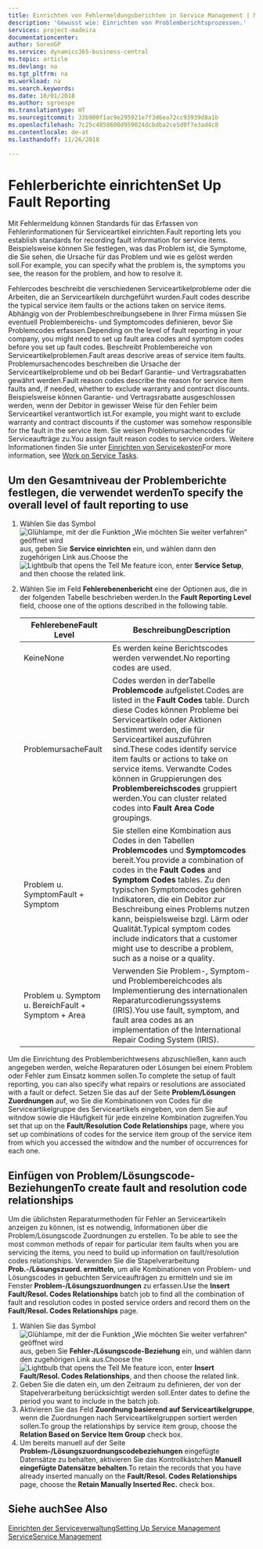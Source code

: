 ```yaml
---
title: Einrichten von Fehlermeldungsberichten in Service Management | Microsoft Docs
description: 'Gewusst wie: Einrichten von Problemberichtsprozessen.'
services: project-madeira
documentationcenter: 
author: SorenGP
ms.service: dynamics365-business-central
ms.topic: article
ms.devlang: na
ms.tgt_pltfrm: na
ms.workload: na
ms.search.keywords: 
ms.date: 10/01/2018
ms.author: sgroespe
ms.translationtype: HT
ms.sourcegitcommit: 33b900f1ac9e295921e7f3d6ea72cc93939d8a1b
ms.openlocfilehash: 7c25c4858600d959024dcbdba2ce5d0f7e3ad4c8
ms.contentlocale: de-at
ms.lasthandoff: 11/26/2018

---
```


# <a name="set-up-fault-reporting"></a><span data-ttu-id="e135b-103">Fehlerberichte einrichten</span><span class="sxs-lookup"><span data-stu-id="e135b-103">Set Up Fault Reporting</span></span>
<span data-ttu-id="e135b-104">Mit Fehlermeldung können Standards für das Erfassen von Fehlerinformationen für Serviceartikel einrichten.</span><span class="sxs-lookup"><span data-stu-id="e135b-104">Fault reporting lets you establish standards for recording fault information for service items.</span></span> <span data-ttu-id="e135b-105">Beispielsweise können Sie festlegen, was das Problem ist, die Symptome, die Sie sehen, die Ursache für das Problem und wie es gelöst werden soll.</span><span class="sxs-lookup"><span data-stu-id="e135b-105">For example, you can specify what the problem is, the symptoms you see, the reason for the problem, and how to resolve it.</span></span>  

<span data-ttu-id="e135b-106">Fehlercodes beschreibt die verschiedenen Serviceartikelprobleme oder die Arbeiten, die an Serviceartikeln durchgeführt wurden.</span><span class="sxs-lookup"><span data-stu-id="e135b-106">Fault codes describe the typical service item faults or the actions taken on service items.</span></span> <span data-ttu-id="e135b-107">Abhängig von der Problembeschreibungsebene in Ihrer Firma müssen Sie eventuell Problembereichs- und Symptomcodes definieren, bevor Sie Problemcodes erfassen.</span><span class="sxs-lookup"><span data-stu-id="e135b-107">Depending on the level of fault reporting in your company, you might need to set up fault area codes and symptom codes before you set up fault codes.</span></span> <span data-ttu-id="e135b-108">Beschreibt Problembereiche von Serviceartikelproblemen.</span><span class="sxs-lookup"><span data-stu-id="e135b-108">Fault areas descrive areas of service item faults.</span></span> <span data-ttu-id="e135b-109">Problemursachencodes beschreiben die Ursache der Serviceartikelprobleme und ob bei Bedarf Garantie- und Vertragsrabatten gewährt werden.</span><span class="sxs-lookup"><span data-stu-id="e135b-109">Fault reason codes describe the reason for service item faults and, if needed, whether to exclude warranty and contract discounts.</span></span> <span data-ttu-id="e135b-110">Beispielsweise können Garantie- und Vertragsrabatte ausgeschlossen werden, wenn der Debitor in gewisser Weise für den Fehler beim Serviceartikel verantwortlich ist.</span><span class="sxs-lookup"><span data-stu-id="e135b-110">For example, you might want to exclude warranty and contract discounts if the customer was somehow responsible for the fault in the service item.</span></span> <span data-ttu-id="e135b-111">Sie weisen Problemursachencodes für Serviceaufträge zu.</span><span class="sxs-lookup"><span data-stu-id="e135b-111">You assign fault reason codes to service orders.</span></span> <span data-ttu-id="e135b-112">Weitere Informationen finden Sie unter [Einrichten von Servicekosten](service-how-to-work-on-service-tasks.md)</span><span class="sxs-lookup"><span data-stu-id="e135b-112">For more information, see [Work on Service Tasks](service-how-to-work-on-service-tasks.md).</span></span>  

## <a name="to-specify-the-overall-level-of-fault-reporting-to-use"></a><span data-ttu-id="e135b-113">Um den Gesamtniveau der Problemberichte festlegen, die verwendet werden</span><span class="sxs-lookup"><span data-stu-id="e135b-113">To specify the overall level of fault reporting to use</span></span>
1. <span data-ttu-id="e135b-114">Wählen Sie das Symbol ![Glühlampe, mit der die Funktion „Wie möchten Sie weiter verfahren“ geöffnet wird](media/ui-search/search_small.png "Wie möchten Sie weiter verfahren?") aus, geben Sie **Service einrichten** ein, und wählen dann den zugehörigen Link aus.</span><span class="sxs-lookup"><span data-stu-id="e135b-114">Choose the ![Lightbulb that opens the Tell Me feature](media/ui-search/search_small.png "Tell me what you want to do") icon, enter **Service Setup**, and then choose the related link.</span></span>
2. <span data-ttu-id="e135b-115">Wählen Sie im Feld **Fehlerebenenbericht** eine der Optionen aus, die in der folgenden Tabelle beschrieben werden.</span><span class="sxs-lookup"><span data-stu-id="e135b-115">In the **Fault Reporting Level** field, choose one of the options described in the following table.</span></span>  

    |<span data-ttu-id="e135b-116">**Fehlerebene**</span><span class="sxs-lookup"><span data-stu-id="e135b-116">**Fault Level**</span></span>|<span data-ttu-id="e135b-117">**Beschreibung**</span><span class="sxs-lookup"><span data-stu-id="e135b-117">**Description**</span></span>|  
    |------------|-------------|  
    |<span data-ttu-id="e135b-118">Keine</span><span class="sxs-lookup"><span data-stu-id="e135b-118">None</span></span> | <span data-ttu-id="e135b-119">Es werden keine Berichtscodes werden verwendet.</span><span class="sxs-lookup"><span data-stu-id="e135b-119">No reporting codes are used.</span></span>|  
    |<span data-ttu-id="e135b-120">Problemursache</span><span class="sxs-lookup"><span data-stu-id="e135b-120">Fault</span></span> | <span data-ttu-id="e135b-121">Codes werden in derTabelle **Problemcode** aufgelistet.</span><span class="sxs-lookup"><span data-stu-id="e135b-121">Codes are listed in the **Fault Codes** table.</span></span> <span data-ttu-id="e135b-122">Durch diese Codes können Probleme bei Serviceartikeln oder Aktionen bestimmt werden, die für Serviceartikel auszuführen sind.</span><span class="sxs-lookup"><span data-stu-id="e135b-122">These codes identify service item faults or actions to take on service items.</span></span> <span data-ttu-id="e135b-123">Verwandte Codes können in Gruppierungen des **Problembereichscodes** gruppiert werden.</span><span class="sxs-lookup"><span data-stu-id="e135b-123">You can cluster related codes into **Fault Area Code** groupings.</span></span>|  
    |<span data-ttu-id="e135b-124">Problem u. Symptom</span><span class="sxs-lookup"><span data-stu-id="e135b-124">Fault + Symptom</span></span> | <span data-ttu-id="e135b-125">Sie stellen eine Kombination aus Codes in den Tabellen **Problemcodes** und **Symptomcodes** bereit.</span><span class="sxs-lookup"><span data-stu-id="e135b-125">You provide a combination of codes in the **Fault Codes** and **Symptom Codes** tables.</span></span> <span data-ttu-id="e135b-126">Zu den typischen Symptomcodes gehören Indikatoren, die ein Debitor zur Beschreibung eines Problems nutzen kann, beispielsweise bzgl. Lärm oder Qualität.</span><span class="sxs-lookup"><span data-stu-id="e135b-126">Typical symptom codes include indicators that a customer might use to describe a problem, such as a noise or a quality.</span></span>|  
    |<span data-ttu-id="e135b-127">Problem u. Symptom u. Bereich</span><span class="sxs-lookup"><span data-stu-id="e135b-127">Fault + Symptom + Area</span></span> | <span data-ttu-id="e135b-128">Verwenden Sie Problem-, Symptom- und Problembereichcodes als Implementierung des internationalen Reparaturcodierungssystems (IRIS).</span><span class="sxs-lookup"><span data-stu-id="e135b-128">You use fault, symptom, and fault area codes as an implementation of the International Repair Coding System (IRIS).</span></span>|  

<span data-ttu-id="e135b-129">Um die Einrichtung des Problemberichtwesens abzuschließen, kann auch angegeben werden, welche Reparaturen oder Lösungen bei einem Problem oder Fehler zum Einsatz kommen sollen.</span><span class="sxs-lookup"><span data-stu-id="e135b-129">To complete the setup of fault reporting, you can also specify what repairs or resolutions are associated with a fault or defect.</span></span> <span data-ttu-id="e135b-130">Setzen Sie das auf der Seite **Problem/Lösungen Zuordnungen** auf, wo Sie die Kombinationen von Codes für die Serviceartikelgruppe des Serviceartikels eingeben, von dem Sie auf witndow sowie die Häufigkeit für jede einzelne Kombination zugreifen.</span><span class="sxs-lookup"><span data-stu-id="e135b-130">You set that up on the **Fault/Resolution Code Relationships** page, where you set up combinations of codes for the service item group of the service item from which you accessed the witndow and the number of occurrences for each one.</span></span>

## <a name="to-create-fault-and-resolution-code-relationships"></a><span data-ttu-id="e135b-131">Einfügen von Problem/Lösungscode-Beziehungen</span><span class="sxs-lookup"><span data-stu-id="e135b-131">To create fault and resolution code relationships</span></span>
<span data-ttu-id="e135b-132"><!--this needs to go in a working with topic-->Um die üblichsten Reparaturmethoden für Fehler an Serviceartikeln anzeigen zu können, ist es notwendig, Informationen über die Problem/Lösungscode Zuordnungen zu erstellen.</span><span class="sxs-lookup"><span data-stu-id="e135b-132"><!--this needs to go in a working with topic--> To be able to see the most common methods of repair for particular item faults when you are servicing the items, you need to build up information on fault/resolution codes relationships.</span></span> <span data-ttu-id="e135b-133">Verwenden Sie die Stapelverarbeitung **Prob.-/Lösungszuord. ermitteln**, um alle Kombinationen von Problem- und Lösungscodes in gebuchten Serviceaufträgen zu ermitteln und sie im Fenster **Problem-/Lösungszuordnungen** zu erfassen.</span><span class="sxs-lookup"><span data-stu-id="e135b-133">Use the **Insert Fault/Resol. Codes Relationships** batch job to find all the combination of fault and resolution codes in posted service orders and record them on the **Fault/Resol. Codes Relationships** page.</span></span>

1. <span data-ttu-id="e135b-134">Wählen Sie das Symbol ![Glühlampe, mit der die Funktion „Wie möchten Sie weiter verfahren“ geöffnet wird](media/ui-search/search_small.png "Wie möchten Sie weiter verfahren?") aus, geben Sie **Fehler-/Lösungscode-Beziehung** ein, und wählen dann den zugehörigen Link aus.</span><span class="sxs-lookup"><span data-stu-id="e135b-134">Choose the ![Lightbulb that opens the Tell Me feature](media/ui-search/search_small.png "Tell me what you want to do") icon, enter **Insert Fault/Resol. Codes Relationships**, and then choose the related link.</span></span>  
2. <span data-ttu-id="e135b-135">Geben Sie die daten ein, um den Zeitraum zu definieren, der von der Stapelverarbeitung berücksichtigt werden soll.</span><span class="sxs-lookup"><span data-stu-id="e135b-135">Enter dates to define the period you want to include in the batch job.</span></span>  
3. <span data-ttu-id="e135b-136">Aktivieren Sie das Feld **Zuordnung basierend auf Serviceartikelgruppe**, wenn die Zuordnungen nach Serviceartikelgruppen sortiert werden sollen.</span><span class="sxs-lookup"><span data-stu-id="e135b-136">To group the relationships by service item group, choose the **Relation Based on Service Item Group** check box.</span></span>  
4. <span data-ttu-id="e135b-137">Um bereits manuell auf der Seite **Problem-/Lösungszuordnungscodebeziehungen** eingefügte Datensätze zu behalten, aktivieren Sie das Kontrollkästchen **Manuell eingefügte Datensätze behalten**.</span><span class="sxs-lookup"><span data-stu-id="e135b-137">To retain the records that you have already inserted manually on the **Fault/Resol. Codes Relationships** page, choose the **Retain Manually Inserted Rec.** check box.</span></span>  

## <a name="see-also"></a><span data-ttu-id="e135b-138">Siehe auch</span><span class="sxs-lookup"><span data-stu-id="e135b-138">See Also</span></span>
[<span data-ttu-id="e135b-139">Einrichten der Serviceverwaltung</span><span class="sxs-lookup"><span data-stu-id="e135b-139">Setting Up Service Management</span></span>](service-setup-service.md)  
[<span data-ttu-id="e135b-140">Service</span><span class="sxs-lookup"><span data-stu-id="e135b-140">Service Management</span></span>](service-service.md)  

